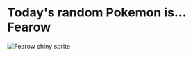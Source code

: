 # Today's random Pokemon is... Fearow

![Fearow shiny sprite](https://raw.githubusercontent.com/PokeAPI/sprites/master/sprites/pokemon/shiny/22.png)